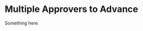 [title]: # (Multiple Approvers to Advance)
[tags]: # (XXX)
[priority]: # (5830)
# Multiple Approvers to Advance
Something here.
